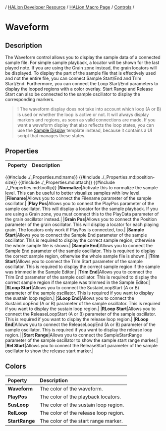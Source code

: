 / [HALion Developer Resource](../../HALion-Developer-Resource.md) / [HALion Macro Page](./HALion-Macro-Page.md) / [Controls](./Controls.md) /

# Waveform

## Description

The Waveform control allows you to display the sample data of a connected sample file. For simple sample playback, a locator will be shown for the last played note. If you are using the Grain zone instead, the grain locators will be displayed. To display the part of the sample file that is effectively used and not the entire file, you can connect Sample Start/End and Trim Start/End. Furthermore, you can connect the Loop Start/End parameters to display the looped regions with a color overlay. Start Range and Release Start can also be connected to the sample oscillator to display the corresponding markers.

>&#10069; The waveform display does not take into account which loop (A or B) is used or whether the loop is active or not. It will always display markers and regions, as soon as valid connections are made. If you want a waveform display that also reflects the loop states, you can use the [Sample Display](./Sample-Display.md) template instead, because it contains a UI script that manages these states.

## Properties

|Poperty|Description|
|:-|:-|
{{#include ./_Properties.md:name}}
{{#include ./_Properties.md:position-size}}
{{#include ./_Properties.md:attach}}
{{#include ./_Properties.md:tooltip}}
|**Normalize**|Activate this to normalize the sample level. This can be useful to better visualize samples with low level.
|**Filename**|Allows you to connect the Filename parameter of the sample oscillator.|
|**Play Pos**|Allows you to connect the PlayPos parameter of the sample oscillator. This will display a locator for the sample playback. If you are using a Grain zone, you must connect this to the PlayData parameter of the grain oscillator instead.|
|**Grain Pos**|Allows you to connect the Position parameter of the grain oscillator. This will display a locator for each playing grain. The locators only work if PlayPos is connected, too.|
|**Sample Start**|Allows you to connect the Sample End parameter of the sample oscillator. This is required to display the correct sample region, otherwise the whole sample file is shown.|
|**Sample End**|Allows you to connect the Sample End parameter of the sample oscillator. This is required to display the correct sample region, otherwise the whole sample file is shown.|
|**Trim Start**|Allows you to connect the Trim Start parameter of the sample oscillator. This is required to display the correct sample region if the sample was trimmed in the Sample Editor.|
|**Trim End**|Allows you to connect the Trim End parameter of the sample oscillator. This is required to display the correct sample region if the sample was trimmed in the Sample Editor.|
|**SLoop Start**|Allows you to connect the SustainLoopStart (A or B) parameter of the sample oscillator. This is required if you want to display the sustain loop region.|
|**SLoop End**|Allows you to connect the SustainLoopEnd (A or B) parameter of the sample oscillator. This is required if you want to display the sustain loop region.|
|**RLoop Start**|Allows you to connect the ReleaseLoopStart (A or B) parameter of the sample oscillator. This is required if you want to display the release loop region.|
|**RLoop End**|Allows you to connect the ReleaseLoopEnd (A or B) parameter of the sample oscillator. This is required if you want to display the release loop region.|
|**Start Range**|Allows you to connect the SampleStartRange parameter of the sample oscillator to show the sample start range marker.|
|**Rel Start**|Allows you to connect the ReleaseStart parameter of the sample oscillator to show the release start marker.|

## Colors

|Poperty|Description|
|:-|:-|
|**Waveform**|The color of the waveform.|
|**PlayPos**|The color of the playback locators.|
|**SusLoop**|The color of the sustain loop region.|
|**RelLoop**|The color of the release loop region.|
|**StartRange**|The color of the start range marker.|

